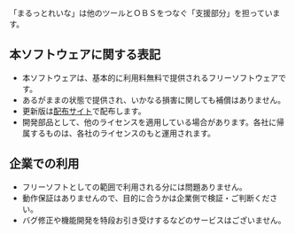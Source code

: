 「まるっとれいな」は他のツールとＯＢＳをつなぐ「支援部分」を担っています。

## 本ソフトウェアに関する表記

* 本ソフトウェアは、基本的に利用料無料で提供されるフリーソフトウェアです。
* あるがままの状態で提供され、いかなる損害に関しても補償はありません。
* 更新版は[配布サイト](https://vtool.booth.pm/items/5067032)で配布します。
* 開発部品として、他のライセンスを適用している場合があります。各社に帰属するものは、各社のライセンスのもと運用されます。

## 企業での利用

* フリーソフトとしての範囲で利用される分には問題ありません。
* 動作保証はありませんので、目的に合うかは企業側で検証・ご判断ください。
* バグ修正や機能開発を特段お引き受けするなどのサービスはございません。
